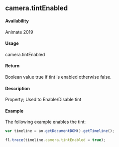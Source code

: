 ## camera.tintEnabled	

#### Availability

Animate 2019

#### Usage

camera.tintEnabled	

#### Return

Boolean value true if tint is enabled otherwise false.

#### Description

Property; Used to Enable/Disable tint

#### Example

The following example enables the tint:

```javascript
var timeline = an.getDocumentDOM().getTimeline();

fl.trace(timeline.camera.tintEnabled = true);

```